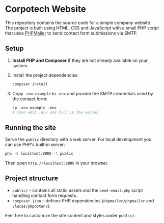 # Corpotech Website

This repository contains the source code for a simple company website. The project is built using HTML, CSS and JavaScript with a small PHP script that uses [PHPMailer](https://github.com/PHPMailer/PHPMailer) to send contact form submissions via SMTP.

## Setup

1. **Install PHP and Composer** if they are not already available on your system.
2. Install the project dependencies:

   ```bash
   composer install
   ```
3. Copy `.env.example` to `.env` and provide the SMTP credentials used by the contact form:

   ```bash
   cp .env.example .env
   # then edit .env and fill in the values
   ```

## Running the site

Serve the `public` directory with a web server. For local development you can use PHP's built‑in server:

```bash
php -S localhost:8000 -t public
```

Then open `http://localhost:8000` in your browser.

## Project structure

- `public/` – contains all static assets and the `send-email.php` script handling contact form requests.
- `composer.json` – defines PHP dependencies (`phpmailer/phpmailer` and `vlucas/phpdotenv`).

Feel free to customize the site content and styles under `public/`.
